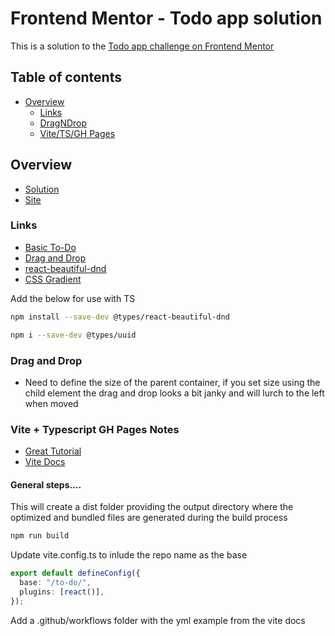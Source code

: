 # Frontend Mentor - Todo app solution

This is a solution to the [Todo app challenge on Frontend Mentor](https://www.frontendmentor.io/challenges/todo-app-Su1_KokOW)

## Table of contents

- [Overview](#overview)
  - [Links](#links)
  - [DragNDrop](#drag-and-drop)
  - [Vite/TS/GH Pages](#vite--typescript-gh-pages-notes)

## Overview

- [Solution]()
- [Site](https://hk273.github.io/to-do/)

### Links

- [Basic To-Do](https://www.youtube.com/watch?v=-l0FEONO-cM&t=323s)
- [Drag and Drop](https://www.youtube.com/watch?v=aYZRRyukuIw)
- [react-beautiful-dnd](https://github.com/atlassian/react-beautiful-dnd)
- [CSS Gradient](https://cssgradient.io/)

Add the below for use with TS

```bash
npm install --save-dev @types/react-beautiful-dnd
```

```bash
npm i --save-dev @types/uuid
```

### Drag and Drop

- Need to define the size of the parent container, if you set size using the child element the drag and drop looks a bit janky and will lurch to the left when moved

### Vite + Typescript GH Pages Notes

- [Great Tutorial](https://www.youtube.com/watch?v=Y3yCB7CfjF4)
- [Vite Docs](https://vitejs.dev/guide/static-deploy.html)

#### General steps....

This will create a dist folder providing the output directory where the optimized and bundled files are generated during the build process

```bash
npm run build
```

Update vite.config.ts to inlude the repo name as the base

```typescript
export default defineConfig({
  base: "/to-do/",
  plugins: [react()],
});
```

Add a .github/workflows folder with the yml example from the vite docs
